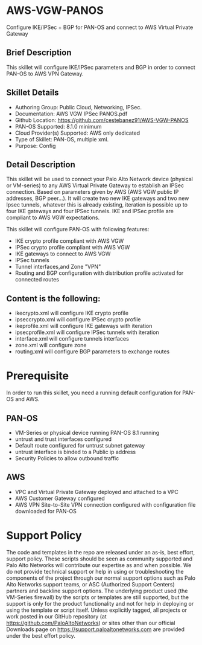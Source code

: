 # AWS-VGW-PANOS
Configure IKE/IPSec + BGP for PAN-OS and connect to AWS Virtual Private Gateway

## Brief Description
This skillet will configure IKE/IPSec parameters and BGP in order to connect PAN-OS to AWS VPN Gateway.

## Skillet Details
- Authoring Group: Public Cloud, Networking, IPSec.
- Documentation: AWS VGW IPSec PANOS.pdf
- Github Location: https://github.com/cestebanez91/AWS-VGW-PANOS
- PAN-OS Supported: 8.1.0 minimum
- Cloud Provider(s) Supported:  AWS only dedicated
- Type of Skillet: PAN-OS, multiple xml.
- Purpose: Config

## Detail Description
This skillet will be used to connect your Palo Alto Network device (physical or VM-series) to any AWS Virtual Private Gateway to establish an IPSec connection.
Based on parameters given by AWS (AWS VGW public IP addresses, BGP peer...).
It will create two new IKE gateways and two new Ipsec tunnels, whatever this is already existing, iteration is possible up to four IKE gateways and four IPSec tunnels.
IKE and IPSec profile are compliant to AWS VGW expectations.

This skillet will configure PAN-OS with following features:
-	IKE crypto profile compliant with AWS VGW
-	IPSec crypto profile compliant with AWS VGW
-	IKE gateways to connect to AWS VGW
-	IPSec tunnels
-	Tunnel interfaces,and Zone "VPN"
-	Routing and BGP configuration with distribution profile activated for connected routes

## Content is the following:
-	ikecrypto.xml will configure IKE crypto profile
-	ipseccrypto.xml will configure IPSec crypto profile
-	ikeprofile.xml will configure IKE gateways with iteration
-	ipsecprofile.xml will configure IPSec tunnels with iteration
-	interface.xml will configure tunnels interfaces
-	zone.xml will configure zone
-	routing.xml will configure BGP parameters to exchange routes



# Prerequisite
In order to run this skillet, you need a running default configuration for PAN-OS and AWS.
## PAN-OS
- VM-Series or physical device running PAN-OS 8.1 running
- untrust and trust interfaces configured
- Default route configured for untrust subnet gateway
- untrust interface is binded to a Public ip address
- Security Policies to allow outbound traffic

## AWS
- VPC and Virtual Private Gateway deployed and attached to a VPC
- AWS Customer Gateway configured
- AWS VPN Site-to-Site VPN connection configured with configuration file downloaded for PAN-OS



# Support Policy
The code and templates in the repo are released under an as-is, best effort, support policy. These scripts should be seen as community supported and Palo Alto Networks will contribute our expertise as and when possible. We do not provide technical support or help in using or troubleshooting the components of the project through our normal support options such as Palo Alto Networks support teams, or ASC (Authorized Support Centers) partners and backline support options. The underlying product used (the VM-Series firewall) by the scripts or templates are still supported, but the support is only for the product functionality and not for help in deploying or using the template or script itself. Unless explicitly tagged, all projects or work posted in our GitHub repository (at https://github.com/PaloAltoNetworks) or sites other than our official Downloads page on https://support.paloaltonetworks.com are provided under the best effort policy.
